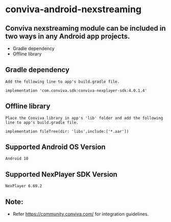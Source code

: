 # conviva-android-nexstreaming
## Conviva nexstreaming module can be included in two ways in any Android app projects.

* Gradle dependency
* Offline library

## Gradle dependency
    Add the following line to app's build.gradle file.
    
    implementation 'com.conviva.sdk:conviva-nexplayer-sdk:4.0.1.4'
    
## Offline library
    Place the Conviva library in app's 'lib' folder and add the following line to app's build.gradle file.
    
    implementation fileTree(dir: 'libs',include:['*.aar'])

## Supported Android OS Version    
    Android 10

## Supported NexPlayer SDK Version    
    NexPlayer 6.69.2
    
## Note:  

* Refer https://community.conviva.com/ for integration guidelines.

